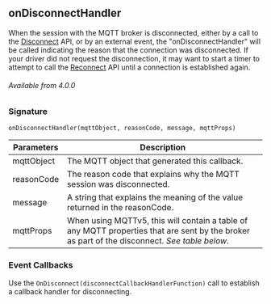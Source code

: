 ## onDisconnectHandler

When the session with the MQTT broker is disconnected, either by a call to the [Disconnect][1] API, or by an external event, the "onDisconnectHandler" will be called indicating the reason that the connection was disconnected. If your driver did not request the disconnection, it may want to start a timer to attempt to call the [Reconnect][2] API until a connection is established again.


###### Available from 4.0.0


### Signature

`onDisconnectHandler(mqttObject, reasonCode, message, mqttProps)`


| Parameters | Description                                                                                                                                    |
| ---------- | ---------------------------------------------------------------------------------------------------------------------------------------------- |
| mqttObject | The MQTT object that generated this callback.                                                                                                  |
| reasonCode | The reason code that explains why the MQTT session was disconnected.                                                                           |
| message    | A string that explains the meaning of the value returned in the reasonCode.                                                                    |
| mqttProps  | When using MQTTv5, this will contain a table of any MQTT properties that are sent by the broker as part of the disconnect.  _See table below._ |


### Event Callbacks

Use the `OnDisconnect(disconnectCallbackHandlerFunction)` call to establish a callback handler for disconnecting.

[1]:	https://snap-one.github.io/docs-driverworks-api/#mqtt-interface-disconnect
[2]:	https://snap-one.github.io/docs-driverworks-api/#mqtt-interface-reconnect